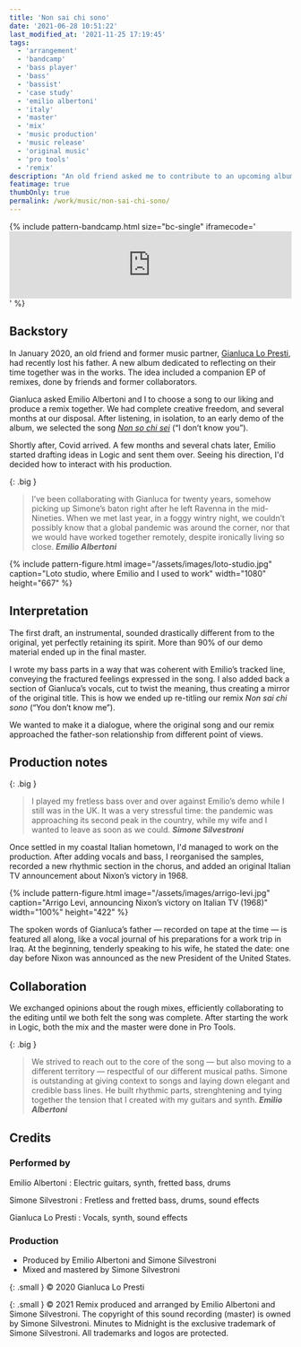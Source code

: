 ```yaml
---
title: 'Non sai chi sono'
date: '2021-06-28 10:51:22'
last_modified_at: '2021-11-25 17:19:45'
tags: 
  - 'arrangement'
  - 'bandcamp'
  - 'bass player'
  - 'bass'
  - 'bassist'
  - 'case study'
  - 'emilio albertoni'
  - 'italy'
  - 'master'
  - 'mix'
  - 'music production'
  - 'music release'
  - 'original music'
  - 'pro tools'
  - 'remix'
description: "An old friend asked me to contribute to an upcoming album with the remix of one of his songs. I co-produced, mixed and mastered ‘Non sai chi sono’."
featimage: true
thumbOnly: true
permalink: /work/music/non-sai-chi-sono/
---
```

{% include pattern-bandcamp.html size="bc-single" iframecode='<iframe style="border: 0; width: 100%; height: 120px;" src="https://bandcamp.com/EmbeddedPlayer/track=2164870187/size=large/bgcol=ffffff/linkcol=333333/tracklist=false/artwork=small/transparent=true/"><a href="https://minutestomidnight.bandcamp.com/track/non-sai-chi-sono-remix">Non sai chi sono (remix) by Minutes to Midnight</a></iframe>' %}

## Backstory

In January 2020, an old friend and former music partner, [Gianluca Lo Presti](https://open.spotify.com/artist/0ugkXokPU3KaXX3X9BFes7), had recently lost his father. A new album dedicated to reflecting on their time together was in the works. The idea included a companion EP of remixes, done by friends and former collaborators.

Gianluca asked Emilio Albertoni and I to choose a song to our liking and produce a remix together. We had complete creative freedom, and several months at our disposal. After listening, in isolation, to an early demo of the album, we selected the song [_Non so chi sei_](https://open.spotify.com/track/41XOwGHELQqt9DIwbl2LNA) (“I don’t know you”).

Shortly after, Covid arrived. A few months and several chats later, Emilio started drafting ideas in Logic and sent them over. Seeing his direction, I'd decided how to interact with his production.

{: .big }
> I’ve been collaborating with Gianluca for twenty years, somehow picking up Simone’s baton right after he left Ravenna in the mid-Nineties. When we met last year, in a foggy wintry night, we couldn’t possibly know that a global pandemic was around the corner, nor that we would have worked together remotely, despite ironically living so close.
> <cite>**Emilio Albertoni**</cite>

{% include pattern-figure.html image="/assets/images/loto-studio.jpg" caption="Loto studio, where Emilio and I used to work" width="1080" height="667" %}

## Interpretation

The first draft, an instrumental, sounded drastically different from to the original, yet perfectly retaining its spirit. More than 90% of our demo material ended up in the final master.

I wrote my bass parts in a way that was coherent with Emilio’s tracked line, conveying the fractured feelings expressed in the song. I also added back a section of Gianluca’s vocals, cut to twist the meaning, thus creating a mirror of the original title. This is how we ended up re-titling our remix _Non sai chi sono_ (“You don’t know me”).

We wanted to make it a dialogue, where the original song and our remix approached the father-son relationship from different point of views.

## Production notes

{: .big }
> I played my fretless bass over and over against Emilio’s demo while I still was in the UK. It was a very stressful time: the pandemic was approaching its second peak in the country, while my wife and I wanted to leave as soon as we could.
> <cite>**Simone Silvestroni**</cite>

Once settled in my coastal Italian hometown, I'd managed to work on the production. After adding vocals and bass, I reorganised the samples, recorded a new rhythmic section in the chorus, and added an original Italian TV announcement about Nixon’s victory in 1968.

{% include pattern-figure.html image="/assets/images/arrigo-levi.jpg" caption="Arrigo Levi, announcing Nixon’s victory on Italian TV (1968)" width="100%" height="422" %}

The spoken words of Gianluca’s father — recorded on tape at the time — is featured all along, like a vocal journal of his preparations for a work trip in Iraq. At the beginning, tenderly speaking to his wife, he stated the date: one day before Nixon was announced as the new President of the United States.

## Collaboration

We exchanged opinions about the rough mixes, efficiently collaborating to the editing until we both felt the song was complete. After starting the work in Logic, both the mix and the master were done in Pro Tools.

{: .big }
> We strived to reach out to the core of the song — but also moving to a different territory — respectful of our different musical paths. Simone is outstanding at giving context to songs and laying down elegant and credible bass lines. He built rhythmic parts, strenghtening and tying together the tension that I created with my guitars and synth.
> <cite>**Emilio Albertoni**</cite>

## Credits

### Performed by

Emilio Albertoni
: Electric guitars, synth, fretted bass, drums

Simone Silvestroni
: Fretless and fretted bass, drums, sound effects

Gianluca Lo Presti
: Vocals, synth, sound effects  

### Production

- Produced by Emilio Albertoni and Simone Silvestroni
- Mixed and mastered by Simone Silvestroni

{: .small }
&copy; 2020 Gianluca Lo Presti

{: .small }
&copy; 2021 Remix produced and arranged by Emilio Albertoni and Simone Silvestroni. The copyright of this sound recording (master) is owned by Simone Silvestroni. Minutes to Midnight is the exclusive trademark of Simone Silvestroni. All trademarks and logos are protected.